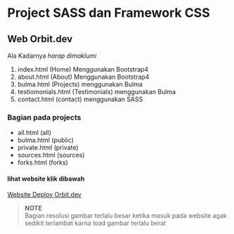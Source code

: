 # Project SASS dan Framework CSS

## Web Orbit.dev 

Ala Kadarnya *harap dimaklumi*

1. index.html (Home) Menggunakan Bootstrap4
2. about.html (About) Menggunakan Bootstrap4
3. bulma.html (Projects) menggunakan Bulma
4. testiomonials.html (Testimonials) menggunakan Bulma
5. contact.html (contact) menggunakan SASS

### Bagian pada projects 

* all.html (all)
* bulma.html (public)
* private.html (private)
* sources.html (sources)
* forks.html (forks)

#### lihat website klik dibawah

[Website Deploy Orbit.dev](https://iqbalptr303.netlify.com/)

> **NOTE** </br> Bagian resolusi gambar terlalu besar ketika masuk pada website agak sedikit terlambat karna load gambar terlalu berat
